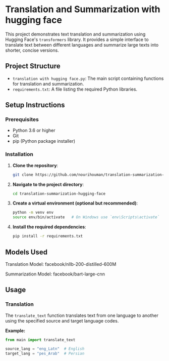 # Translation and Summarization with hugging face

This project demonstrates text translation and summarization using Hugging Face's `transformers` library. It provides a simple interface to translate text between different languages and summarize large texts into shorter, concise versions.

## Project Structure

- `translation with hugging face.py`: The main script containing functions for translation and summarization.
- `requirements.txt`: A file listing the required Python libraries.

## Setup Instructions

### Prerequisites

- Python 3.6 or higher
- Git
- pip (Python package installer)

### Installation

1. **Clone the repository**:

    ```bash
    git clone https://github.com/nourihouman/translation-summarization-hugging-face.git
    ```

2. **Navigate to the project directory**:

    ```bash
    cd translation-summarization-hugging-face
    ```

3. **Create a virtual environment (optional but recommended)**:

    ```bash
    python -m venv env
    source env/bin/activate   # On Windows use `env\Scripts\activate`
    ```

4. **Install the required dependencies**:

    ```bash
    pip install -r requirements.txt
    ```


## Models Used
Translation Model: facebook/nllb-200-distilled-600M

Summarization Model: facebook/bart-large-cnn

## Usage

### Translation

The `translate_text` function translates text from one language to another using the specified source and target language codes.

**Example:**

```python
from main import translate_text

source_lang = "eng_Latn"  # English
target_lang = "pes_Arab"  # Persian

